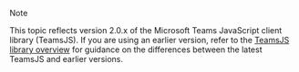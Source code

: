 > [!NOTE]
> This topic reflects version 2.0.x of the Microsoft Teams JavaScript client library (TeamsJS). If you are using an earlier version, refer to the [TeamsJS library overview](msteams-docs/msteams-platform/tabs/how-to/../../../../../tabs/how-to/using-teams-client-library.md) for guidance on the differences between the latest TeamsJS and earlier versions.
